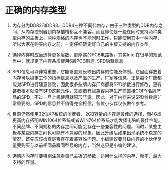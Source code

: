 
# 正确的内存类型

1. 内存分为DDR2和DDR3、DDR4三种不同代内存，由于三种类型的DDR内存之间，从内存控制器到内存插槽都互不兼容。而且即使是一些在同时支持两种类型内存的主板上，两种规格的内存也不能同时工作，只能使用其中一种内存，所以大家在购买内存之前，一定仔细确定好自己的主板支持的内存类型。
 
2. 选择内存时应当选择更多层数、更厚实的PCB电路板。其实Intel在很早的规范当中，就规定了内存条须使用6层PCB制造.
SPD隐藏信息

3. SPD信息可以非常重要，它能够直观反映出内存的性能及体制。它里面存放着内存可以稳定工作的指标信息以及产品的生产，厂家等信息。正是每个厂商都能对SPD进行随意修改，因此很多杂牌内存厂商都将SPD参数进行修改，更有甚者根本就没有SPD这颗元件，又或者有些兼容内存生产商直接COPY名牌产品的SPD，不过一旦上机使用就原形毕露，因此，对于内存来说SPD参数是非常重要的，SPD的信息并不值得完全相信，各位小伙伴仅仅做个参考。

4. 目前仍然使用32位XP系统的消费者，2GB容量的内存是最佳的选择，而4G或更高内存搭配WIN1064位系统或者WIN764位系统才能发挥电脑的最佳性能。不同品牌、不同规格的内存之间可能会存在一些兼容性的问题。同时，某些主板与某些内存之间也可能有不兼容的现象，因此升级后如果出现系统不稳定的情况，首先应该检查是否存在着兼容性问题。小编建议要升级内存的小伙伴尽量要购买与以前相同品牌同型号的内存，当然这只是小编的建议。


5. 选购内内存时要特别注意看自己主板的参数，适用什么样的内存、频率、最大支持的容量。
